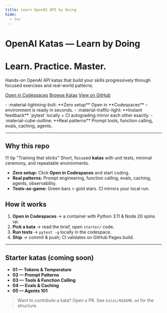 ```yaml
---
title: Learn OpenAI API by Doing
hide:
  - toc
---
```


# OpenAI Katas — Learn by Doing

<div class="hero">
  <h1>Learn. Practice. Master.</h1>
  <p>Hands-on OpenAI API katas that build your skills progressively through focused exercises and real-world patterns.</p>
  <p class="cta">
    <a class="md-button md-button--primary" href="https://github.com/codespaces/new/ozgurgulerx/openai-katas?quickstart=1">Open in Codespaces</a>
    <a class="md-button md-button--secondary" href="katas">Browse Katas</a>
    <a class="md-button" href="https://github.com/ozgurgulerx/openai-katas">View on GitHub</a>
  </p>
</div>

<div class="grid cards" markdown>
- :material-lightning-bolt: **Zero setup**  
  Open in **Codespaces** – environment is ready in seconds.
- :material-traffic-light: **Instant feedback**  
  `pytest` locally + CI autograding mirror each other exactly.
- :material-cube-outline: **Real patterns**  
  Prompt tools, function calling, evals, caching, agents.
</div>

---

## Why this repo

!!! tip "Training that sticks"
    Short, focused **katas** with unit tests, minimal ceremony, and repeatable environments.

- **Zero setup:** Click **Open in Codespaces** and start coding.
- **Real patterns:** Prompt engineering, function calling, evals, caching, agents, observability.
- **Tests-as-game:** Green bars > gold stars. CI mirrors your local run.

## How it works

1. **Open in Codespaces** → a container with Python 3.11 & Node 20 spins up.
2. **Pick a kata** → read the brief, open `starter/` code.
3. **Run tests** → `pytest -q` locally in the codespace.
4. **Ship** → commit & push; CI validates on GitHub Pages build.

---

## Starter katas (coming soon)

- **01 — Tokens & Temperature**
- **02 — Prompt Patterns**
- **03 — Tools & Function Calling**
- **04 — Evals & Caching**
- **05 — Agents 101**

> Want to contribute a kata? Open a PR. See `katas/README.md` for the structure.